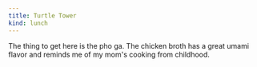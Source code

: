 ```yaml
---
title: Turtle Tower
kind: lunch
---
```

The thing to get here is the pho ga. The chicken broth has a great umami flavor and reminds me of my mom's cooking from childhood.
